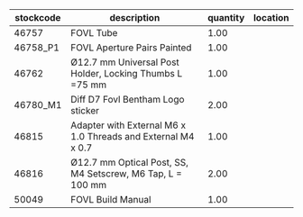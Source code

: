 |stockcode|description|quantity|location|
|---------|-----------|--------|--------|
|46757|FOVL Tube|1.00||
|46758_P1|FOVL Aperture Pairs Painted|1.00||
|46762|Ø12.7 mm Universal Post Holder, Locking Thumbs L =75 mm|1.00||
|46780_M1|Diff D7 Fovl  Bentham Logo sticker|2.00||
|46815|Adapter with External M6 x 1.0 Threads and External M4 x 0.7|1.00||
|46816|Ø12.7 mm Optical Post, SS, M4 Setscrew, M6 Tap, L = 100 mm|2.00||
|50049|FOVL Build Manual|1.00||
